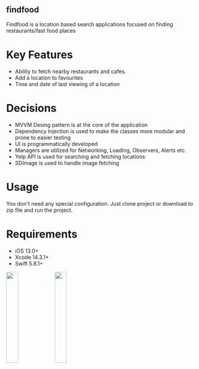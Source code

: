 ## findfood
Findfood is a location based search applications focused on finding restaurants/fast food places

# Key Features
* Ability to fetch nearby restaurants and cafes.
* Add a location to favourites
* Time and date of last viewing of a location

# Decisions
* MVVM Desing pattern is at the core of the application
* Dependency Injection is used to make the classes more modular and prone to easier testing
* UI is programmatically developed
* Managers are utilized for Networking, Loading, Observers, Alerts etc.
* Yelp API is used for searching and fetching locations
* SDImage is used to handle image fetching

# Usage
You don't need any special configuration. Just clone project or download to zip file and run the project.

# Requirements
* iOS 13.0+
* Xcode 14.3.1+
* Swift 5.8.1+

<img src="https://github.com/bertayyonel95/findfood/assets/58642825/3b0b31fe-15f5-4997-a508-ffaea924ad32" width=25% height=25%>
<img src="https://github.com/bertayyonel95/findfood/assets/58642825/f3653ca8-2b30-4579-96bd-9f1dfa7c26b2" width=25% height=25%>
